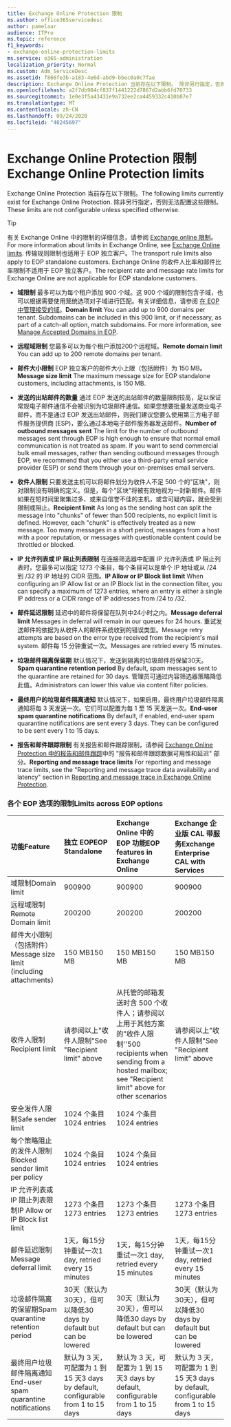 ```yaml
---
title: Exchange Online Protection 限制
ms.author: office365servicedesc
author: pamelaar
audience: ITPro
ms.topic: reference
f1_keywords:
- exchange-online-protection-limits
ms.service: o365-administration
localization_priority: Normal
ms.custom: Adm_ServiceDesc
ms.assetid: f866fe3b-a183-4e6d-abd9-bbec0a0c7fae
description: Exchange Online Protection 当前存在以下限制。 除非另行指定，否则无法配置这些限制。
ms.openlocfilehash: a2f7db904cf837f1441222d7867d2abb6fd70733
ms.sourcegitcommit: 1e0e3f5a43431e9a732ee2ca4459332c410b07e7
ms.translationtype: MT
ms.contentlocale: zh-CN
ms.lasthandoff: 09/24/2020
ms.locfileid: "48245697"
---
```

# <a name="exchange-online-protection-limits"></a><span data-ttu-id="bef71-104">Exchange Online Protection 限制</span><span class="sxs-lookup"><span data-stu-id="bef71-104">Exchange Online Protection limits</span></span>

<span data-ttu-id="bef71-105">Exchange Online Protection 当前存在以下限制。</span><span class="sxs-lookup"><span data-stu-id="bef71-105">The following limits currently exist for Exchange Online Protection.</span></span> <span data-ttu-id="bef71-106">除非另行指定，否则无法配置这些限制。</span><span class="sxs-lookup"><span data-stu-id="bef71-106">These limits are not configurable unless specified otherwise.</span></span> 
  
> [!TIP]
> <span data-ttu-id="bef71-107">有关 Exchange Online 中的限制的详细信息，请参阅 [Exchange online 限制](../exchange-online-service-description/exchange-online-limits.md)。</span><span class="sxs-lookup"><span data-stu-id="bef71-107">For more information about limits in Exchange Online, see [Exchange Online limits](../exchange-online-service-description/exchange-online-limits.md).</span></span> <span data-ttu-id="bef71-108">传输规则限制也适用于 EOP 独立客户。</span><span class="sxs-lookup"><span data-stu-id="bef71-108">The transport rule limits also apply to EOP standalone customers.</span></span> <span data-ttu-id="bef71-109">Exchange Online 的收件人比率和邮件比率限制不适用于 EOP 独立客户。</span><span class="sxs-lookup"><span data-stu-id="bef71-109">The recipient rate and message rate limits for Exchange Online are not applicable for EOP standalone customers.</span></span> 
  
- <span data-ttu-id="bef71-p104">**域限制** 最多可以为每个租户添加 900 个域。这 900 个域的限制包含子域，也可以根据需要使用笼统选项对子域进行匹配。有关详细信息，请参阅 [在 EOP 中管理接受的域](https://go.microsoft.com/fwlink/p/?LinkId=282239)。</span><span class="sxs-lookup"><span data-stu-id="bef71-p104">**Domain limit** You can add up to 900 domains per tenant. Subdomains can be included in this 900 limit, or if necessary, as part of a catch-all option, match subdomains. For more information, see [Manage Accepted Domains in EOP](https://go.microsoft.com/fwlink/p/?LinkId=282239).</span></span>

- <span data-ttu-id="bef71-113">**远程域限制** 您最多可以为每个租户添加200个远程域。</span><span class="sxs-lookup"><span data-stu-id="bef71-113">**Remote domain limit** You can add up to 200 remote domains per tenant.</span></span>
    
- <span data-ttu-id="bef71-114">**邮件大小限制** EOP 独立客户的邮件大小上限（包括附件）为 150 MB。</span><span class="sxs-lookup"><span data-stu-id="bef71-114">**Message size limit** The maximum message size for EOP standalone customers, including attachments, is 150 MB.</span></span> 
    
- <span data-ttu-id="bef71-p105">**发送的出站邮件的数量** 通过 EOP 发送的出站邮件的数量限制较高，足以保证常规电子邮件通信不会被识别为垃圾邮件通信。如果您想要批量发送商业电子邮件，而不是通过 EOP 发送出站邮件，则我们建议您要么使用第三方电子邮件服务提供商 (ESP)，要么通过本地电子邮件服务器发送邮件。</span><span class="sxs-lookup"><span data-stu-id="bef71-p105">**Number of outbound messages sent** The limit for the number of outbound messages sent through EOP is high enough to ensure that normal email communication is not treated as spam. If you want to send commercial bulk email messages, rather than sending outbound messages through EOP, we recommend that you either use a third-party email service provider (ESP) or send them through your on-premises email servers.</span></span> 
    
- <span data-ttu-id="bef71-p106">**收件人限制** 只要发送主机可以将邮件划分为收件人不足 500 个的"区块"，则对限制没有明确的定义。但是，每个"区块"将被有效地视为一封新邮件。邮件如果在短时间里聚集过多、或来自信誉不佳的主机，或含可疑内容，就会受到限制或阻止。</span><span class="sxs-lookup"><span data-stu-id="bef71-p106">**Recipient limit** As long as the sending host can split the message into "chunks" of fewer than 500 recipients, no explicit limit is defined. However, each "chunk" is effectively treated as a new message. Too many messages in a short period, messages from a host with a poor reputation, or messages with questionable content could be throttled or blocked.</span></span> 
    
- <span data-ttu-id="bef71-120">**IP 允许列表或 IP 阻止列表限制** 在连接筛选器中配置 IP 允许列表或 IP 阻止列表时，您最多可以指定 1273 个条目，每个条目可以是单个 IP 地址或从 /24 到 /32 的 IP 地址的 CIDR 范围。</span><span class="sxs-lookup"><span data-stu-id="bef71-120">**IP Allow or IP Block list limit** When configuring an IP Allow list or an IP Block list in the connection filter, you can specify a maximum of 1273 entries, where an entry is either a single IP address or a CIDR range of IP addresses from /24 to /32.</span></span> 
    
- <span data-ttu-id="bef71-121">**邮件延迟限制** 延迟中的邮件将保留在队列中24小时之内。</span><span class="sxs-lookup"><span data-stu-id="bef71-121">**Message deferral limit** Messages in deferral will remain in our queues for 24 hours.</span></span> <span data-ttu-id="bef71-122">重试发送邮件的依据为从收件人的邮件系统收到的错误类型。</span><span class="sxs-lookup"><span data-stu-id="bef71-122">Message retry attempts are based on the error type received from the recipient's mail system.</span></span> <span data-ttu-id="bef71-123">邮件每 15 分钟重试一次。</span><span class="sxs-lookup"><span data-stu-id="bef71-123">Messages are retried every 15 minutes.</span></span> 
    
- <span data-ttu-id="bef71-124">**垃圾邮件隔离保留期** 默认情况下，发送到隔离的垃圾邮件将保留30天。</span><span class="sxs-lookup"><span data-stu-id="bef71-124">**Spam quarantine retention period** By default, spam messages sent to the quarantine are retained for 30 days.</span></span> <span data-ttu-id="bef71-125">管理员可通过内容筛选器策略降低此值。</span><span class="sxs-lookup"><span data-stu-id="bef71-125">Administrators can lower this value via content filter policies.</span></span> 
    
- <span data-ttu-id="bef71-p109">**最终用户的垃圾邮件隔离通知** 默认情况下，如果启用，最终用户垃圾邮件隔离通知将每 3 天发送一次。它们可以配置为每 1 至 15 天发送一次。</span><span class="sxs-lookup"><span data-stu-id="bef71-p109">**End-user spam quarantine notifications** By default, if enabled, end-user spam quarantine notifications are sent every 3 days. They can be configured to be sent every 1 to 15 days.</span></span> 
    
- <span data-ttu-id="bef71-128">**报告和邮件跟踪限制** 有关报告和邮件跟踪限制，请参阅 [Exchange Online Protection 中的报告和邮件跟踪](https://go.microsoft.com/fwlink/?LinkId=394248)中的 "报告和邮件跟踪数据可用性和延迟" 部分。</span><span class="sxs-lookup"><span data-stu-id="bef71-128">**Reporting and message trace limits** For reporting and message trace limits, see the "Reporting and message trace data availability and latency" section in [Reporting and message trace in Exchange Online Protection](https://go.microsoft.com/fwlink/?LinkId=394248).</span></span>
    
### <a name="limits-across-eop-options"></a><span data-ttu-id="bef71-129">各个 EOP 选项的限制</span><span class="sxs-lookup"><span data-stu-id="bef71-129">Limits across EOP options</span></span>

| <span data-ttu-id="bef71-130">功能</span><span class="sxs-lookup"><span data-stu-id="bef71-130">Feature</span></span> | <span data-ttu-id="bef71-131">独立 EOP</span><span class="sxs-lookup"><span data-stu-id="bef71-131">EOP Standalone</span></span> | <span data-ttu-id="bef71-132">Exchange Online 中的 EOP 功能</span><span class="sxs-lookup"><span data-stu-id="bef71-132">EOP features in Exchange Online</span></span> | <span data-ttu-id="bef71-133">Exchange 企业版 CAL 带服务</span><span class="sxs-lookup"><span data-stu-id="bef71-133">Exchange Enterprise CAL with Services</span></span> |
|:-----|:-----|:-----|:-----|
|<span data-ttu-id="bef71-134">域限制</span><span class="sxs-lookup"><span data-stu-id="bef71-134">Domain limit</span></span>  <br/> |<span data-ttu-id="bef71-135">900</span><span class="sxs-lookup"><span data-stu-id="bef71-135">900</span></span>  <br/> |<span data-ttu-id="bef71-136">900</span><span class="sxs-lookup"><span data-stu-id="bef71-136">900</span></span>  <br/> |<span data-ttu-id="bef71-137">900</span><span class="sxs-lookup"><span data-stu-id="bef71-137">900</span></span>  <br/> |
|<span data-ttu-id="bef71-138">远程域限制</span><span class="sxs-lookup"><span data-stu-id="bef71-138">Remote Domain limit</span></span>  <br/> |<span data-ttu-id="bef71-139">200</span><span class="sxs-lookup"><span data-stu-id="bef71-139">200</span></span>  <br/> |<span data-ttu-id="bef71-140">200</span><span class="sxs-lookup"><span data-stu-id="bef71-140">200</span></span>  <br/> |<span data-ttu-id="bef71-141">200</span><span class="sxs-lookup"><span data-stu-id="bef71-141">200</span></span>  <br/> |
|<span data-ttu-id="bef71-142">邮件大小限制（包括附件）</span><span class="sxs-lookup"><span data-stu-id="bef71-142">Message size limit (including attachments)</span></span>  <br/> |<span data-ttu-id="bef71-143">150 MB</span><span class="sxs-lookup"><span data-stu-id="bef71-143">150 MB</span></span>  <br/> |<span data-ttu-id="bef71-144">150 MB</span><span class="sxs-lookup"><span data-stu-id="bef71-144">150 MB</span></span>  <br/> |<span data-ttu-id="bef71-145">150 MB</span><span class="sxs-lookup"><span data-stu-id="bef71-145">150 MB</span></span>  <br/> |
|<span data-ttu-id="bef71-146">收件人限制</span><span class="sxs-lookup"><span data-stu-id="bef71-146">Recipient limit</span></span>  <br/> |<span data-ttu-id="bef71-147">请参阅以上"收件人限制"</span><span class="sxs-lookup"><span data-stu-id="bef71-147">See "Recipient limit" above</span></span>  <br/> |<span data-ttu-id="bef71-148">从托管的邮箱发送时含 500 个收件人；请参阅以上用于其他方案的"收件人限制''</span><span class="sxs-lookup"><span data-stu-id="bef71-148">500 recipients when sending from a hosted mailbox; see "Recipient limit" above for other scenarios</span></span>  <br/> |<span data-ttu-id="bef71-149">请参阅以上"收件人限制"</span><span class="sxs-lookup"><span data-stu-id="bef71-149">See "Recipient limit" above</span></span>  <br/> |
|<span data-ttu-id="bef71-150">安全发件人限制</span><span class="sxs-lookup"><span data-stu-id="bef71-150">Safe sender limit</span></span>  <br/> |<span data-ttu-id="bef71-151">1024 个条目</span><span class="sxs-lookup"><span data-stu-id="bef71-151">1024 entries</span></span>  <br/> |<span data-ttu-id="bef71-152">1024 个条目</span><span class="sxs-lookup"><span data-stu-id="bef71-152">1024 entries</span></span>  <br/> ||
|<span data-ttu-id="bef71-153">每个策略阻止的发件人限制</span><span class="sxs-lookup"><span data-stu-id="bef71-153">Blocked sender limit per policy</span></span>  <br/> |<span data-ttu-id="bef71-154">1024 个条目</span><span class="sxs-lookup"><span data-stu-id="bef71-154">1024 entries</span></span>  <br/> |<span data-ttu-id="bef71-155">1024 个条目</span><span class="sxs-lookup"><span data-stu-id="bef71-155">1024 entries</span></span>  <br/> ||
|<span data-ttu-id="bef71-156">IP 允许列表或 IP 阻止列表限制</span><span class="sxs-lookup"><span data-stu-id="bef71-156">IP Allow or IP Block list limit</span></span>  <br/> |<span data-ttu-id="bef71-157">1273 个条目</span><span class="sxs-lookup"><span data-stu-id="bef71-157">1273 entries</span></span>  <br/> |<span data-ttu-id="bef71-158">1273 个条目</span><span class="sxs-lookup"><span data-stu-id="bef71-158">1273 entries</span></span>  <br/> |<span data-ttu-id="bef71-159">1273 个条目</span><span class="sxs-lookup"><span data-stu-id="bef71-159">1273 entries</span></span>  <br/> |
|<span data-ttu-id="bef71-160">邮件延迟限制</span><span class="sxs-lookup"><span data-stu-id="bef71-160">Message deferral limit</span></span>  <br/> |<span data-ttu-id="bef71-161">1天，每15分钟重试一次</span><span class="sxs-lookup"><span data-stu-id="bef71-161">1 day, retried every 15 minutes</span></span>  <br/> |<span data-ttu-id="bef71-162">1天，每15分钟重试一次</span><span class="sxs-lookup"><span data-stu-id="bef71-162">1 day, retried every 15 minutes</span></span>  <br/> |<span data-ttu-id="bef71-163">1天，每15分钟重试一次</span><span class="sxs-lookup"><span data-stu-id="bef71-163">1 day, retried every 15 minutes</span></span>  <br/> |
|<span data-ttu-id="bef71-164">垃圾邮件隔离的保留期</span><span class="sxs-lookup"><span data-stu-id="bef71-164">Spam quarantine retention period</span></span>  <br/> |<span data-ttu-id="bef71-165">30天（默认为30天），但可以降低</span><span class="sxs-lookup"><span data-stu-id="bef71-165">30 days by default but can be lowered</span></span>  <br/> |<span data-ttu-id="bef71-166">30天（默认为30天），但可以降低</span><span class="sxs-lookup"><span data-stu-id="bef71-166">30 days by default but can be lowered</span></span>  <br/> |<span data-ttu-id="bef71-167">30天（默认为30天），但可以降低</span><span class="sxs-lookup"><span data-stu-id="bef71-167">30 days by default but can be lowered</span></span>  <br/> |
|<span data-ttu-id="bef71-168">最终用户垃圾邮件隔离通知</span><span class="sxs-lookup"><span data-stu-id="bef71-168">End-user spam quarantine notifications</span></span>  <br/> |<span data-ttu-id="bef71-169">默认为 3 天，可配置为 1 到 15 天</span><span class="sxs-lookup"><span data-stu-id="bef71-169">3 days by default, configurable from 1 to 15 days</span></span>  <br/> |<span data-ttu-id="bef71-170">默认为 3 天，可配置为 1 到 15 天</span><span class="sxs-lookup"><span data-stu-id="bef71-170">3 days by default, configurable from 1 to 15 days</span></span>  <br/> |<span data-ttu-id="bef71-171">默认为 3 天，可配置为 1 到 15 天</span><span class="sxs-lookup"><span data-stu-id="bef71-171">3 days by default, configurable from 1 to 15 days</span></span>  <br/> |
   

